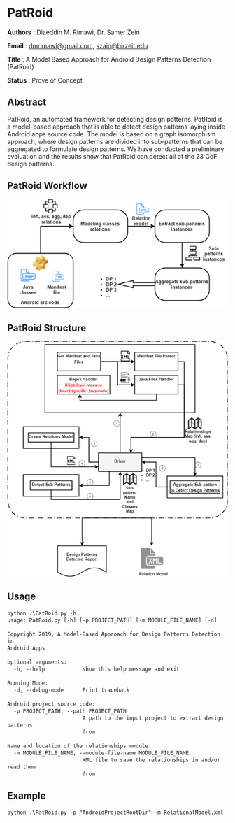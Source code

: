 # PatRoid

__Authors__ : Diaeddin M. Rimawi, Dr. Samer Zein

__Email__ : dmrimawi@gmail.com, szain@birzeit.edu

__Title__ : A Model Based Approach for Android Design Patterns Detection (PatRoid)

__Status__ : Prove of Concept

## Abstract

PatRoid, an automated framework for detecting design patterns. PatRoid is a model-based approach that is able to detect design patterns laying inside Android apps source code. The model is based on a graph isomorphism approach, where design patterns are divided into sub-patterns that can be aggregated to formulate design patterns. We have conducted a preliminary evaluation and the results show that PatRoid can detect all of the 23 GoF design patterns.

## PatRoid Workflow

![PatRoid Workflow Diagram](https://github.com/dmrimawi/PatRoid/blob/master/Android%20Design%20Patterns%20Detection%20Model.png)

## PatRoid Structure

![PatRoid Strucure Diagram](https://github.com/dmrimawi/PatRoid/blob/master/ADPD%20Structure.png)

## Usage
```
python .\PatRoid.py -h
usage: PatRoid.py [-h] [-p PROJECT_PATH] [-m MODULE_FILE_NAME] [-d]

Copyright 2019, A Model-Based Approach for Design Patterns Detection in
Android Apps

optional arguments:
  -h, --help            show this help message and exit

Running Mode:
  -d, --debug-mode      Print traceback

Android project source code:
  -p PROJECT_PATH, --path PROJECT_PATH
                        A path to the input project to extract design patterns
                        from

Name and location of the relationships module:
  -m MODULE_FILE_NAME, --module-file-name MODULE_FILE_NAME
                        XML file to save the relationships in and/or read them
                        from
```

## Example

```
python .\PatRoid.py -p "AndroidProjectRootDir" -m RelationalModel.xml
```
